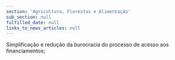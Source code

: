 ```yaml
---
section: 'Agricultura, Florestas e Alimentação'
sub_section: null
fulfilled_date: null
links_to_news_articles: null
---
```


Simplificação e redução da burocracia do processo de acesso aos financiamentos;